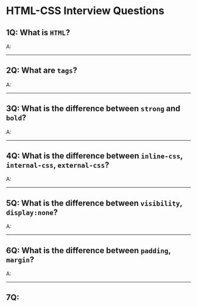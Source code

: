 # HTML-CSS Interview Questions

## 1Q: What is `HTML`?
A:

---

## 2Q: What are `tags`?
A:

---

## 3Q: What is the difference between `strong` and `bold`?
A:

---

## 4Q: What is the difference between `inline-css`, `internal-css`, `external-css`?
A:

---

## 5Q: What is the difference between `visibility`, `display:none`?
A:

---

## 6Q: What is the difference between `padding`, `margin`?
A:

---

## 7Q: 
